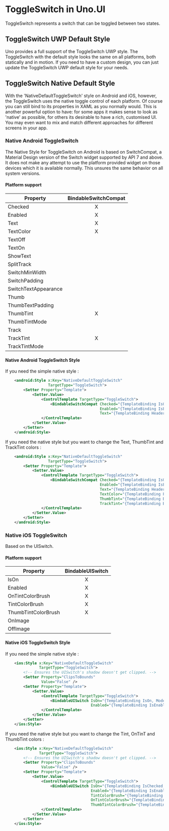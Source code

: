 # ToggleSwitch in Uno.UI

ToggleSwitch represents a switch that can be toggled between two states.

## ToggleSwitch UWP Default Style

Uno provides a full support of the ToggleSwitch UWP style.
The ToggleSwitch with the default style looks the same on all platforms, both statically and in motion.
If you need to have a custom design, you can just update the ToggleSwitch UWP default style for your needs.

## ToggleSwitch Native Default Style

With the 'NativeDefaultToggleSwitch' style on Android and iOS, however, the ToggleSwitch uses the native toggle control of each platform.
Of course you can still bind to its properties in XAML as you normally would. 
This is another powerful option to have: for some apps it makes sense to look as 'native' as possible, for others its desirable to have a rich, customised UI.
You may even want to mix and match different approaches for different screens in your app.

### Native Android ToggleSwitch

The Native Style for ToggleSwitch on Android is based on SwitchCompat, a Material Design version of the Switch widget supported by API 7 and above.
It does not make any attempt to use the platform provided widget on those devices which it is available normally.
This unsures the same behavior on all system versions.

#### Platform support

| Property                                   | BindableSwitchCompat |
| ------------------------------------------ |:--------------------:|
| Checked                                    |          X           |
| Enabled                                    |          X           |
| Text                                       |          X           |
| TextColor                                  |          X           |
| TextOff                                    |                      |
| TextOn                                     |                      |
| ShowText                                   |                      |
| SplitTrack	                             |                      |
| SwitchMinWidth	                         |                      |
| SwitchPadding	                             |                      |
| SwitchTextAppearance	                     |                      |
| Thumb	                                     |                      | 
| ThumbTextPadding	                         |                      |
| ThumbTint	                                 |          X           |
| ThumbTintMode	                             |                      | 
| Track	                                     |                      |
| TrackTint	                                 |          X           |   
| TrackTintMode                              |                      |

#### Native Android ToggleSwitch Style

If you need the simple native style :

```xml
   	<android:Style x:Key="NativeDefaultToggleSwitch"
				   TargetType="ToggleSwitch">
		<Setter Property="Template">
			<Setter.Value>
				<ControlTemplate TargetType="ToggleSwitch">
					<BindableSwitchCompat Checked="{TemplateBinding IsOn, Mode=TwoWay}"
										  Enabled="{TemplateBinding IsEnabled}"
										  Text="{TemplateBinding Header}" />
				</ControlTemplate>
			</Setter.Value>
		</Setter>
	</android:Style>
```
If you need the native style but you want to change the Text, ThumbTint and TrackTint colors :

```xml
   	<android:Style x:Key="NativeDefaultToggleSwitch"
				   TargetType="ToggleSwitch">
		<Setter Property="Template">
			<Setter.Value>
				<ControlTemplate TargetType="ToggleSwitch">
					<BindableSwitchCompat Checked="{TemplateBinding IsOn, Mode=TwoWay}"
										  Enabled="{TemplateBinding IsEnabled}"
										  Text="{TemplateBinding Header}"
										  TextColor="{TemplateBinding Foreground}"
										  ThumbTint="{TemplateBinding BorderBrush}"
										  TrackTint="{TemplateBinding Background}" />
				</ControlTemplate>
			</Setter.Value>
		</Setter>
	</android:Style>
```

### Native iOS ToggleSwitch

Based on the UISwitch.

#### Platform support

| Property                                   | BindableUISwitch |
| ------------------------------------------ |:----------------:|
| IsOn                                       |         X        |
| Enabled                                    |         X        |
| OnTintColorBrush                           |         X        |
| TintColorBrush                             |         X        |
| ThumbTintColorBrush                        |         X        |
| OnImage                                    |                  |
| OffImage                                   |                  |

#### Native iOS ToggleSwitch Style

If you need the simple native style :

```xml
	<ios:Style x:Key="NativeDefaultToggleSwitch"
			   TargetType="ToggleSwitch">
		<!-- Ensures the UISwitch's shadow doesn't get clipped. -->
		<Setter Property="ClipsToBounds"
				Value="False" />
		<Setter Property="Template">
			<Setter.Value>
				<ControlTemplate TargetType="ToggleSwitch">
					<BindableUISwitch IsOn="{TemplateBinding IsOn, Mode=TwoWay}"
									  Enabled="{TemplateBinding IsEnabled}" />
				</ControlTemplate>
			</Setter.Value>
		</Setter>
	</ios:Style>
```

If you need the native style but you want to change the Tint, OnTinT and ThumbTint colors :

```xml
	<ios:Style x:Key="NativeDefaultToggleSwitch"
			   TargetType="ToggleSwitch">
		<!-- Ensures the UISwitch's shadow doesn't get clipped. -->
		<Setter Property="ClipsToBounds"
				Value="False" />
		<Setter Property="Template">
			<Setter.Value>
				<ControlTemplate TargetType="ToggleSwitch">
					<BindableUISwitch IsOn="{TemplateBinding IsChecked, Mode=TwoWay}"
									  Enabled="{TemplateBinding IsEnabled}"
									  TintColorBrush="{TemplateBinding BorderBrush}"
									  OnTintColorBrush="{TemplateBinding Background}"
									  ThumbTintColorBrush="{TemplateBinding Foreground}" />
				</ControlTemplate>
			</Setter.Value>
		</Setter>
	</ios:Style>
```
